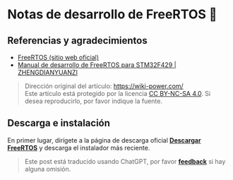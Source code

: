 # Notas de desarrollo de FreeRTOS 🚧

## Referencias y agradecimientos

- [FreeRTOS (sitio web oficial)](https://www.freertos.org/)
- [Manual de desarrollo de FreeRTOS para STM32F429 | ZHENGDIANYUANZI](https://www.amobbs.com/forum.php?mod=attachment&aid=NDE1MDY4fDZkYTVmZjIzfDE2NTUxMTY4NjB8MHw1NjkzMTMw)

> Dirección original del artículo: <https://wiki-power.com/>  
> Este artículo está protegido por la licencia [CC BY-NC-SA 4.0](https://creativecommons.org/licenses/by/4.0/deed.zh). Si desea reproducirlo, por favor indique la fuente.

## Descarga e instalación

En primer lugar, dirígete a la página de descarga oficial [**Descargar FreeRTOS**](https://www.freertos.org/a00104.html) y descarga el instalador más reciente.

> Este post está traducido usando ChatGPT, por favor [**feedback**](https://github.com/linyuxuanlin/Wiki_MkDocs/issues/new) si hay alguna omisión.
